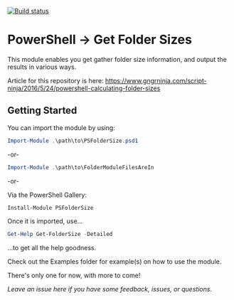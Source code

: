 [![Build status](https://ci.appveyor.com/api/projects/status/dc0dfydghko3jck5/branch/master?svg=true)](https://ci.appveyor.com/project/gngrninja/psfoldersize/branch/master)

# PowerShell -> Get Folder Sizes
This module enables you get gather folder size information, and output the results in various ways.

Article for this repository is here:
https://www.gngrninja.com/script-ninja/2016/5/24/powershell-calculating-folder-sizes

## Getting Started
You can import the module by using: 

```powershell
Import-Module .\path\to\PSFolderSize.psd1
```
-or-
```powershell
Import-Module .\path\to\FolderModuleFilesAreIn
```
-or-

Via the PowerShell Gallery:

```powershell
Install-Module PSFolderSize
```

Once it is imported, use...

```powershell
Get-Help Get-FolderSize -Detailed 
```
...to get all the help goodness.

Check out the Examples folder for example(s) on how to use the module.

There's only one for now, with more to come!

*Leave an issue here if you have some feedback, issues, or questions.*
